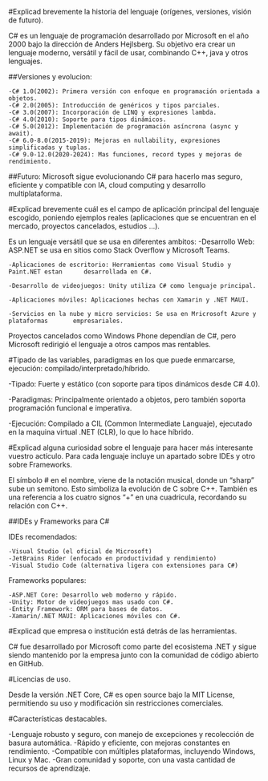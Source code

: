 #Explicad brevemente la historia del lenguaje (orígenes, versiones, visión de futuro). 

C# es un lenguaje de programación desarrollado por Microsoft en el año 2000 bajo la dirección de Anders Hejlsberg. Su objetivo era crear un lenguaje moderno, versátil y fácil de usar, combinando C++, java y otros lenguajes. 

##Versiones y evolucion:

	-C# 1.0(2002): Primera versión con enfoque en programación orientada a objetos.
	-C# 2.0(2005): Introducción de genéricos y tipos parciales.
	-C# 3.0(2007): Incorporación de LINQ y expresiones lambda.
	-C# 4.0(2010): Soporte para tipos dinámicos.
	-C# 5.0(2012): Implementación de programación asíncrona (async y await).
	-C# 6.0-8.0(2015-2019): Mejoras en nullability, expresiones simplificadas y tuplas.
	-C# 9.0-12.0(2020-2024): Mas funciones, record types y mejoras de rendimiento.


##Futuro:
Microsoft sigue evolucionando C# para hacerlo mas seguro, eficiente y compatible con IA, cloud computing y desarrollo multiplataforma.

#Explicad brevemente cuál es el campo de aplicación principal del lenguaje escogido, poniendo ejemplos reales (aplicaciones que se encuentran en el mercado, proyectos cancelados, estudios ...).

Es un lenguaje versátil que se usa en diferentes ambitos:
	-Desarrollo Web: ASP.NET se usa en sitios como Stack Overflow y Microsoft 			Teams.

	-Aplicaciones de escritorio: Herramientas como Visual Studio y Paint.NET estan 		desarrollada en C#.
	
	-Desarrollo de videojuegos: Unity utiliza C# como lenguaje principal.
	
	-Aplicaciones móviles: Aplicaciones hechas con Xamarin y .NET MAUI.
	
	-Servicios en la nube y micro servicios: Se usa en Mricrosoft Azure y plataformas 		empresariales.

Proyectos cancelados como Windows Phone dependían de C#, pero Microsoft redirigió el lenguaje a otros campos mas rentables.


#Tipado de las variables, paradigmas en los que puede enmarcarse, ejecución: compilado/interpretado/híbrido. 

-Tipado: Fuerte y estático (con soporte para tipos dinámicos desde C# 4.0).

-Paradigmas: Principalmente orientado a objetos, pero también soporta programación funcional e imperativa.

-Ejecución: Compilado a CIL (Common Intermediate Languaje), ejecutado en la maquina virtual .NET (CLR), lo que lo hace híbrido.


#Explicad alguna curiosidad sobre el lenguaje para hacer más interesante vuestro actículo. Para cada lenguaje incluye un apartado sobre IDEs y otro sobre Frameworks.

El símbolo # en el nombre, viene de la notación musical, donde un “sharp” sube un semitono. Esto simboliza la evolución de C sobre C++. También es una referencia a los cuatro signos “+” en una cuadricula, recordando su relación con C++.

##IDEs y Frameworks para C#

IDEs recomendados:

	-Visual Studio (el oficial de Microsoft)
	-JetBrains Rider (enfocado en productividad y rendimiento)
	-Visual Studio Code (alternativa ligera con extensiones para C#)

Frameworks populares:

	-ASP.NET Core: Desarrollo web moderno y rápido.
	-Unity: Motor de videojuegos mas usado con C#.
	-Entity Framework: ORM para bases de datos.
	-Xamarin/.NET MAUI: Aplicaciones móviles con C#.

#Explicad que empresa o institución está detrás de las herramientas.

C# fue desarrollado por Microsoft como parte del ecosistema .NET y sigue siendo mantenido por la empresa junto con la comunidad de código abierto en GitHub.

#Licencias de uso.

Desde la versión .NET Core, C# es open source bajo la MIT License, permitiendo su uso y modificación sin restricciones comerciales.

#Características destacables.

-Lenguaje robusto y seguro, con manejo de excepciones y recolección de basura automática.
-Rápido y eficiente, con mejoras constantes en rendimiento.
-Compatible con múltiples plataformas, incluyendo Windows, Linux y Mac.
-Gran comunidad y soporte, con una vasta cantidad de recursos de aprendizaje.
